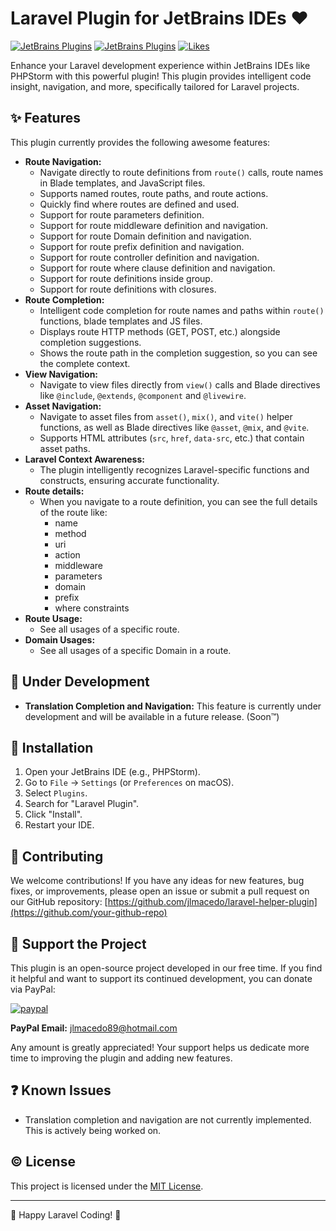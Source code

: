 # Laravel Plugin for JetBrains IDEs :heart:

[![JetBrains Plugins](https://img.shields.io/jetbrains/plugin/v/23910-laravel-plugin.svg?style=flat-square)](https://plugins.jetbrains.com/plugin/23910-laravel-plugin)
[![JetBrains Plugins](https://img.shields.io/jetbrains/plugin/d/23910-laravel-plugin.svg?style=flat-square)](https://plugins.jetbrains.com/plugin/23910-laravel-plugin)
[![Likes](https://img.shields.io/endpoint?url=https://plugins.jetbrains.com/api/plugins/23910/likes)](https://plugins.jetbrains.com/plugin/23910-laravel-plugin/reviews)

Enhance your Laravel development experience within JetBrains IDEs like PHPStorm with this powerful plugin! This plugin provides intelligent code insight, navigation, and more, specifically tailored for Laravel projects.

## :sparkles: Features

This plugin currently provides the following awesome features:

*   **Route Navigation:**
    *   Navigate directly to route definitions from `route()` calls, route names in Blade templates, and JavaScript files.
    *   Supports named routes, route paths, and route actions.
    *   Quickly find where routes are defined and used.
    *   Support for route parameters definition.
    *   Support for route middleware definition and navigation.
    *   Support for route Domain definition and navigation.
    *   Support for route prefix definition and navigation.
    *   Support for route controller definition and navigation.
    *   Support for route where clause definition and navigation.
    *   Support for route definitions inside group.
    *   Support for route definitions with closures.
*   **Route Completion:**
    *   Intelligent code completion for route names and paths within `route()` functions, blade templates and JS files.
    *   Displays route HTTP methods (GET, POST, etc.) alongside completion suggestions.
    *   Shows the route path in the completion suggestion, so you can see the complete context.
*   **View Navigation:**
    *   Navigate to view files directly from `view()` calls and Blade directives like `@include`, `@extends`, `@component` and `@livewire`.
*   **Asset Navigation:**
    *   Navigate to asset files from `asset()`, `mix()`, and `vite()` helper functions, as well as Blade directives like `@asset`, `@mix`, and `@vite`.
    *   Supports HTML attributes (`src`, `href`, `data-src`, etc.) that contain asset paths.
*   **Laravel Context Awareness:**
    *   The plugin intelligently recognizes Laravel-specific functions and constructs, ensuring accurate functionality.
* **Route details:**
    * When you navigate to a route definition, you can see the full details of the route like:
        * name
        * method
        * uri
        * action
        * middleware
        * parameters
        * domain
        * prefix
        * where constraints
* **Route Usage:**
    * See all usages of a specific route.
* **Domain Usages:**
    * See all usages of a specific Domain in a route.

## :construction: Under Development

*   **Translation Completion and Navigation:** This feature is currently under development and will be available in a future release. (Soon:tm:)

## :rocket: Installation

1.  Open your JetBrains IDE (e.g., PHPStorm).
2.  Go to `File` -> `Settings` (or `Preferences` on macOS).
3.  Select `Plugins`.
4.  Search for "Laravel Plugin".
5.  Click "Install".
6.  Restart your IDE.

## :handshake: Contributing

We welcome contributions! If you have any ideas for new features, bug fixes, or improvements, please open an issue or submit a pull request on our GitHub repository: [https://github.com/jlmacedo/laravel-helper-plugin](https://github.com/your-github-repo)

## :pray: Support the Project

This plugin is an open-source project developed in our free time. If you find it helpful and want to support its continued development, you can donate via PayPal:

[![paypal](https://www.paypalobjects.com/en_US/i/btn/btn_donateCC_LG.gif)](https://www.paypal.com/cgi-bin/webscr?cmd=_s-xclick&hosted_button_id=GWRQXTAB2D7T4)

**PayPal Email:** jlmacedo89@hotmail.com

Any amount is greatly appreciated! Your support helps us dedicate more time to improving the plugin and adding new features.

## :question: Known Issues

*   Translation completion and navigation are not currently implemented. This is actively being worked on.

## :copyright: License

This project is licensed under the [MIT License](LICENSE).

---

:rocket: Happy Laravel Coding! :rocket: